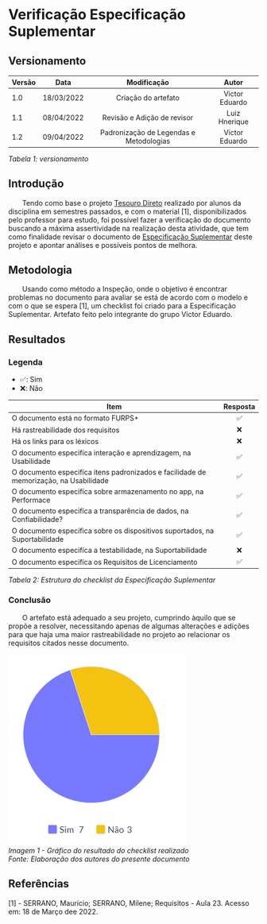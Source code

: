 # Verificação Especificação Suplementar
## Versionamento

| Versão | Data | Modificação | Autor |
|-|-|:-:|:-:|
| 1.0 | 18/03/2022 | Criação do artefato | Victor Eduardo |
| 1.1 | 08/04/2022 | Revisão e Adição de revisor | Luiz Hnerique |
| 1.2 | 09/04/2022 | Padronização de Legendas e Metodologias | Victor Eduardo |

*Tabela 1: versionamento*

## Introdução
<p style="align-text: justify">&emsp;&emsp;Tendo como base o projeto <a href="https://requisitos-de-software.github.io/2021.1-TesouroDireto/verificacao_suplementar/">Tesouro Direto</a> realizado por alunos da disciplina em semestres passados, e com o material [1], disponibilizados pelo professor para estudo, foi possível fazer a verificação do documento buscando a máxima assertividade na realização desta atividade, que tem como finalidade revisar o documento de <a href="https://requisitos-de-software.github.io/2021.2-Tembici/modelagem/especificacao_suplementar/">Especificação Suplementar</a> deste projeto e apontar análises e possíveis pontos de melhora.</p>

## Metodologia
<p style="align-text: justify">&emsp;&emsp;Usando como método a Inspeção, onde o objetivo é encontrar problemas no documento para avaliar se está de acordo com o modelo e com o que se espera [1], um checklist foi criado para a Especificação Suplementar. Artefato feito pelo integrante do grupo Victor Eduardo.</p>

## Resultados
### Legenda
- ✅: Sim
- ❌: Não

| Item | Resposta |
|-|:-:|
| O documento está no formato FURPS+ |✅|
| Há rastreabilidade dos requisitos |❌|
| Há os links para os léxicos |❌|
| O documento especifíca interação e aprendizagem, na Usabilidade |✅|
| O documento especifíca itens padronizados e facilidade de memorização, na Usabilidade	|✅|
| O documento especifíca sobre armazenamento no app, na Performace |✅|
| O documento especifíca a transparência de dados, na Confiabilidade? |✅|
| O documento específica sobre os dispositivos suportados, na Suportabilidade |✅|
| O documento especifíca a testabilidade, na Suportabilidade |❌|
| O documento especifíca os Requisitos de Licenciamento	|✅|

*Tabela 2: Estrutura do checklist da Especificação Suplementar*

### Conclusão
<p style="align-text: justify">&emsp;&emsp;O artefato está adequado a seu projeto, cumprindo àquilo que se propõe a resolver, necessitando apenas de algumas alterações e adições para que haja uma maior rastreabilidade no projeto ao relacionar os requisitos citados nesse documento.</p>

![Gráfico do checklist realizado na verificação](../../assets/analise/verificacao/grafico_especificacao_suplementar.png)  
*Imagem 1 - Gráfico do resultado do checklist realizado*  
*Fonte: Elaboração dos autores do presente documento*

## Referências 
<p>[1] - SERRANO, Maurício; SERRANO, Milene; Requisitos - Aula 23. Acesso em: 18 de Março dee 2022. </p>
